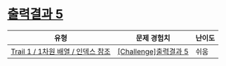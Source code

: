 # [출력결과 5](https://www.codetree.ai/trails/complete/curated-cards/challenge-reading-k201524)

|유형|문제 경험치|난이도|
|---|---|---|
|[Trail 1 / 1차원 배열 / 인덱스 참조](https://www.codetree.ai/trail-info/novice-low/)|[[Challenge]출력결과 5](https://www.codetree.ai/trails/complete/curated-cards/challenge-reading-k201524/)|쉬움|

